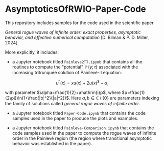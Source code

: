 # AsymptoticsOfRWIO-Paper-Code
This repository includes samples for the code used in the scientific paper 

*General rogue waves of infinite order: exact properties, asymptotic behavior, and effective numerical computation* [D. Bilman & P. D. Miller, 2024]. 

More explicitly, it includes:

- a Jupyter notebook titled `Painleve2TT.ipynb` that contains all the routines to compute the "potential" $\mathcal{V}(y;\tau)$ associated with the increasing tritronquée solution of Painlevé-II equation:
```math
u^{\prime \prime}(x)=x u(x)+2 u(x)^3-\alpha,
```
with parameter $\alpha=\frac{1}{2}+\mathrm{i}p$, where $p=\frac{1}{2\pi}\ln(1+\frac{|b|^2}{|a|^2})$. Here $a,b\in\mathbb{C}\setminus\lbrace 0\rbrace$ are parameters indexing the family of solutions called *general rogue waves of infinite order*.

- a Jupyter notebook titled `Paper-Code.ipynb` that contains the code samples used in the paper to produce the plots and examples.

- a Jupyter notebook titled `Painleve-Comparison.ipynb` that contains the code samples used in the paper to compute the rogue waves of infinite order in the Painlevé region (the region where transitional asymptotic behavior was established in the paper).